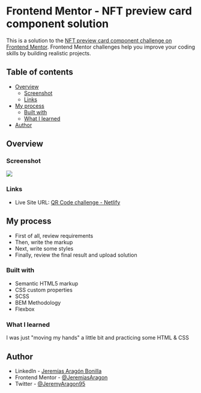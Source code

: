 # Frontend Mentor - NFT preview card component solution

This is a solution to the [NFT preview card component challenge on Frontend Mentor](https://www.frontendmentor.io/challenges/nft-preview-card-component-SbdUL_w0U). Frontend Mentor challenges help you improve your coding skills by building realistic projects.

## Table of contents

- [Overview](#overview)
  - [Screenshot](#screenshot)
  - [Links](#links)
- [My process](#my-process)
  - [Built with](#built-with)
  - [What I learned](#what-i-learned)
- [Author](#author)

## Overview

### Screenshot

![](./images/screenshot.png)

### Links

- Live Site URL: [QR Code challenge - Netlify](https://qr-challenge-fm.netlify.app/)

## My process

- First of all, review requirements
- Then, write the markup
- Next, write some styles
- Finally, review the final result and upload solution

### Built with

- Semantic HTML5 markup
- CSS custom properties
- SCSS
- BEM Methodology
- Flexbox

### What I learned

I was just "moving my hands" a little bit and practicing some HTML & CSS

## Author

- LinkedIn - [Jeremías Aragón Bonilla](https://www.linkedin.com/in/jeremiasaragon/)
- Frontend Mentor - [@JeremiasAragon](https://www.frontendmentor.io/profile/JeremiasAragon)
- Twitter - [@JeremyAragon95](https://twitter.com/JeremyAragon95)
